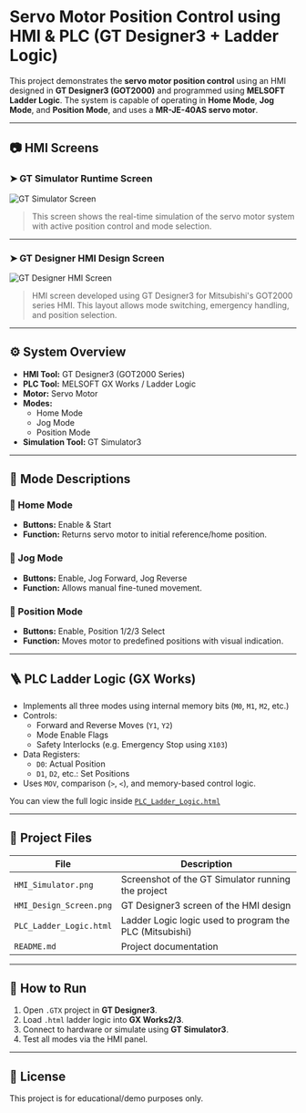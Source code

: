 # Servo Motor Position Control using HMI & PLC (GT Designer3 + Ladder Logic)

This project demonstrates the **servo motor position control** using an HMI designed in **GT Designer3 (GOT2000)** and programmed using **MELSOFT Ladder Logic**. The system is capable of operating in **Home Mode**, **Jog Mode**, and **Position Mode**, and uses a **MR-JE-40AS servo motor**.

---

## 📷 HMI Screens

### ➤ GT Simulator Runtime Screen

![GT Simulator Screen](images/HMI_Simulator.png)

> This screen shows the real-time simulation of the servo motor system with active position control and mode selection.

---

### ➤ GT Designer HMI Design Screen

![GT Designer HMI Screen](images/HMI_Design_Screen.png)

> HMI screen developed using GT Designer3 for Mitsubishi's GOT2000 series HMI. This layout allows mode switching, emergency handling, and position selection.

---

## ⚙️ System Overview

- **HMI Tool:** GT Designer3 (GOT2000 Series)
- **PLC Tool:** MELSOFT GX Works / Ladder Logic
- **Motor:** Servo Motor
- **Modes:** 
  - Home Mode
  - Jog Mode
  - Position Mode
- **Simulation Tool:** GT Simulator3

---

## 🧠 Mode Descriptions

### 🔹 Home Mode
- **Buttons:** Enable & Start
- **Function:** Returns servo motor to initial reference/home position.

### 🔹 Jog Mode
- **Buttons:** Enable, Jog Forward, Jog Reverse
- **Function:** Allows manual fine-tuned movement.

### 🔹 Position Mode
- **Buttons:** Enable, Position 1/2/3 Select
- **Function:** Moves motor to predefined positions with visual indication.

---

## 🪜 PLC Ladder Logic (GX Works)

- Implements all three modes using internal memory bits (`M0`, `M1`, `M2`, etc.)
- Controls:
  - Forward and Reverse Moves (`Y1`, `Y2`)
  - Mode Enable Flags
  - Safety Interlocks (e.g. Emergency Stop using `X103`)
- Data Registers:
  - `D0`: Actual Position
  - `D1`, `D2`, etc.: Set Positions
- Uses `MOV`, comparison (`>`, `<`), and memory-based control logic.

You can view the full logic inside [`PLC_Ladder_Logic.html`](PLC%20Lader%20Logic%20Programming.html)

---

## 📁 Project Files

| File | Description |
|------|-------------|
| `HMI_Simulator.png` | Screenshot of the GT Simulator running the project |
| `HMI_Design_Screen.png` | GT Designer3 screen of the HMI design |
| `PLC_Ladder_Logic.html` | Ladder Logic logic used to program the PLC (Mitsubishi) |
| `README.md` | Project documentation |

---

## 🚀 How to Run

1. Open `.GTX` project in **GT Designer3**.
2. Load `.html` ladder logic into **GX Works2/3**.
3. Connect to hardware or simulate using **GT Simulator3**.
4. Test all modes via the HMI panel.

---

## 📄 License

This project is for educational/demo purposes only.


